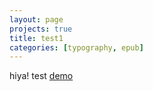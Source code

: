 ```yaml
---
layout: page
projects: true
title: test1
categories: [typography, epub]
---
```


hiya! test
[demo](./test-demo)
